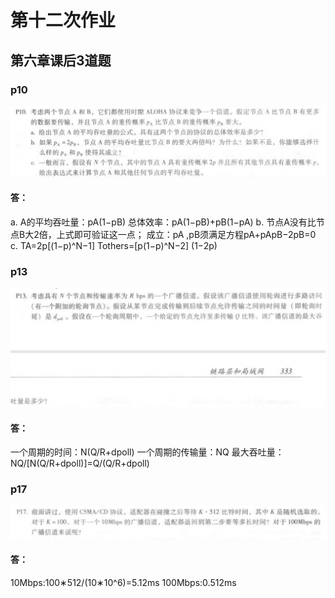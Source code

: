 # 第十二次作业
## 第六章课后3道题
### p10
![Image](./p10.png)
#### 答：
a. 
A的平均吞吐量：pA(1−pB)
总体效率：pA(1−pB)+pB(1−pA)
b.
节点A没有比节点B大2倍，上式即可验证这一点；
成立：pA ,pB须满足方程pA+pApB−2pB=0
c.
TA=2p[(1−p)^N−1]
Tothers=[p(1−p)^N−2] (1−2p)

### p13
![Image](./p13.png)
#### 答：
一个周期的时间：N(Q/R+dpoll)
一个周期的传输量：NQ
最大吞吐量：NQ/[N(Q/R+dpoll)]=Q/(Q/R+dpoll)

### p17
![Image](./p17.png)
#### 答：
10Mbps:100∗512/(10∗10^6)=5.12ms
100Mbps:0.512ms

